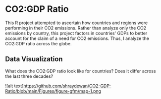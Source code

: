 # CO2:GDP Ratio

This R project attempted to ascertain how countries and regions were performing in their CO2 emissions. Rather than analyze only the CO2 emissions by country, this project factors in countries' GDPs to better account for the claim of a need for CO2 emissions. Thus, I analyze the CO2:GDP ratio across the globe.

## Data Visualization

What does the CO2:GDP ratio look like for countries? Does it differ across the last three decades?

![alt text]https://github.com/shraydewan/CO2-GDP-Ratio/blob/main/Figures/figure-gfm/map-1.png

